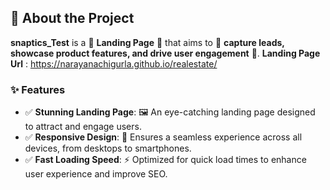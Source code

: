 ## 📝 About the Project

**snaptics_Test** is a 🌟 **Landing Page** 🌟 that aims to 🎯 **capture leads, showcase product features, and drive user engagement** 🎯. 
**Landing Page Url** : https://narayanachigurla.github.io/realestate/
### ✨ Features

- ✅ **Stunning Landing Page**: 🖼️ An eye-catching landing page designed to attract and engage users.
- ✅ **Responsive Design**: 📱 Ensures a seamless experience across all devices, from desktops to smartphones.
- ✅ **Fast Loading Speed**: ⚡ Optimized for quick load times to enhance user experience and improve SEO.
